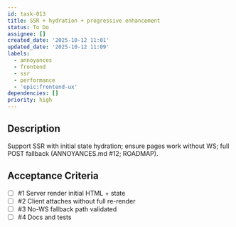 ```yaml
---
id: task-013
title: SSR + hydration + progressive enhancement
status: To Do
assignee: []
created_date: '2025-10-12 11:01'
updated_date: '2025-10-12 11:09'
labels:
  - annoyances
  - frontend
  - ssr
  - performance
  - 'epic:frontend-ux'
dependencies: []
priority: high
---
```


## Description

<!-- SECTION:DESCRIPTION:BEGIN -->
Support SSR with initial state hydration; ensure pages work without WS; full POST fallback (ANNOYANCES.md #12; ROADMAP).
<!-- SECTION:DESCRIPTION:END -->

## Acceptance Criteria
<!-- AC:BEGIN -->
- [ ] #1 Server render initial HTML + state
- [ ] #2 Client attaches without full re-render
- [ ] #3 No-WS fallback path validated
- [ ] #4 Docs and tests
<!-- AC:END -->
